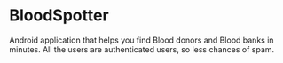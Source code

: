 # BloodSpotter
Android application that helps you find Blood donors and Blood banks in minutes. All the users are authenticated users, so less chances of spam.
